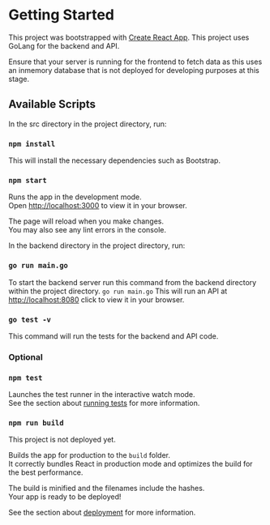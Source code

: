 # Getting Started

This project was bootstrapped with [Create React App](https://github.com/facebook/create-react-app).
This project uses GoLang for the backend and API. 

Ensure that your server is running for the frontend to fetch data as this uses an inmemory database that is not deployed for developing purposes at this stage.

## Available Scripts

In the src directory in the project directory, run:

### `npm install`

This will install the necessary dependencies such as Bootstrap.

### `npm start`

Runs the app in the development mode.\
Open [http://localhost:3000](http://localhost:3000) to view it in your browser.

The page will reload when you make changes.\
You may also see any lint errors in the console.

In the backend directory in the project directory, run:

### `go run main.go`

To start the backend server run this command from the backend directory within the project directory. 
`go run main.go`
This will run an API at [http://localhost:8080](http://localhost:8080) click to view it in your browser.

### `go test -v`

This command will run the tests for the backend and API code. 

### Optional
### `npm test`

Launches the test runner in the interactive watch mode.\
See the section about [running tests](https://facebook.github.io/create-react-app/docs/running-tests) for more information.

### `npm run build`
This project is not deployed yet. 

Builds the app for production to the `build` folder.\
It correctly bundles React in production mode and optimizes the build for the best performance.

The build is minified and the filenames include the hashes.\
Your app is ready to be deployed!

See the section about [deployment](https://facebook.github.io/create-react-app/docs/deployment) for more information.



